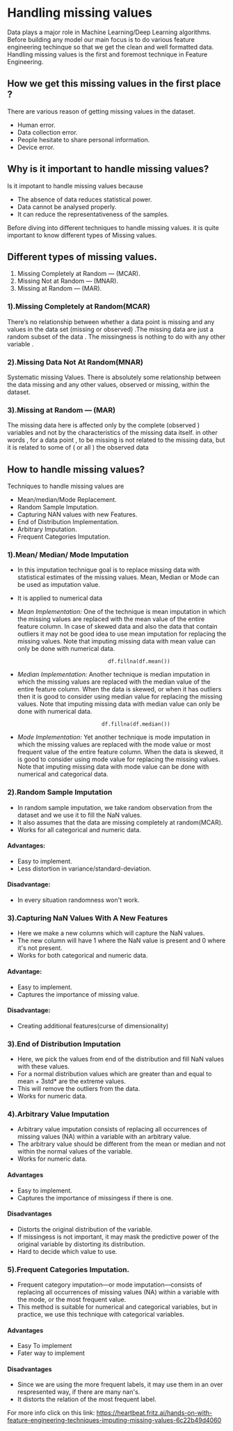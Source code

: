 # Handling missing values

Data plays a major role in Machine Learning/Deep Learning algorithms. Before building any model our main focus is to do various feature engineering techinque so 
that we get the clean and well formatted data. 
Handling missing values is the first and foremost technique in Feature Engineering.

## How we get this missing values in the first place ?
There are various reason of getting missing values in the dataset. 
 * Human error.
 * Data collection error.
 * People hesitate to share personal information.
 * Device error.
 
 
## Why is it important to handle missing values?
 Is it impotant to handle missing values because
 * The absence of data reduces statistical power.
 * Data cannot be analysed properly.
 * It can reduce the representativeness of the samples.
 
 
 Before diving into different techniques to handle missing values. it is quite important to know different types of Missing values.
 
## Different types of missing values.
1) Missing Completely at Random — (MCAR).
2) Missing Not at Random — (MNAR).
3) Missing at Random — (MAR).

### 1).Missing Completely at Random(MCAR)
There’s no relationship between whether a data point is missing and any values in the data set (missing or observed) .The missing data are just a random 
subset of the data . The missingness is nothing to do with any other variable .



### 2).Missing Data Not At Random(MNAR)
Systematic missing Values. There is absolutely some relationship between the data missing and any other values, observed or missing, within the dataset.



### 3).Missing at Random — (MAR)
The missing data here is affected only by the complete (observed ) variables and not by the characteristics of the missing data itself. in other words ,
for a data point , to be missing is not related to the missing data, but it is related to some of ( or all ) the observed data


 
 
## How to handle missing values?
 Techniques to handle missing values are
 * Mean/median/Mode Replacement.
 * Random Sample Imputation.
 * Capturing NAN values with new Features.
 * End of Distribution Implementation.
 * Arbitrary Imputation.
 * Frequent Categories Imputation.
 
 
 
### 1).Mean/ Median/ Mode Imputation
*  In this imputation technique goal is to replace missing data with statistical estimates of the missing values. Mean, Median or Mode can be used as imputation
 value.
 * It is applied to numerical data
 
 
 * *Mean Implementation:* One of the technique is mean imputation in which the missing values are replaced with the mean value of the entire feature column. 
 In case of skewed data and also the data that contain outliers it may not be good idea to use mean imputation for replacing the missing values. Note that 
 imputing missing data with mean value can only be done with numerical data.
 
      
                                    df.fillna(df.mean())
                                    
                                    
                                    
                                    
 * *Median Implementation:* Another technique is median imputation in which the missing values are replaced with the median value of the entire feature column.
 When the data is skewed, or when it has outliers then it is good to consider using median value for replacing the missing values. Note that imputing missing
 data with median value can only be done with numerical data.

                                  df.fillna(df.median())




* *Mode Implementation:* Yet another technique is mode imputation in which the missing values are replaced with the mode value or most frequent value of the entire feature column.
When the data is skewed, it is good to consider using mode value for replacing the missing values. Note that imputing missing data with mode value can be done 
with numerical and categorical data.

### 2).Random Sample Imputation
* In random sample imputation, we take random observation from the dataset and we use it to fill the NaN values.
* It also assumes that the data are missing completely at random(MCAR).
* Works for all categorical and numeric data.

#### Advantages:
* Easy to implement.
* Less distortion in variance/standard-deviation.

#### Disadvantage:
* In every situation randomness won't work.

### 3).Capturing NaN Values With A New Features
* Here we make a new columns which will capture the NaN values.
* The new column will have 1 where the NaN value is present and 0 where it's not present.
* Works for both categorical and numeric data.

#### Advantage:
* Easy to implement.
* Captures the importance of missing value.

#### Disadvantage:
* Creating additional features(curse of dimensionality)

### 3).End of Distribution Imputation
* Here, we pick the values from end of the distribution and fill NaN values with these values.
* For a normal distribution values which are greater than and equal to mean + 3std* are the extreme values.
* This will remove the outliers from the data.
* Works for numeric data.

### 4).Arbitrary Value Imputation
* Arbitrary value imputation consists of replacing all occurrences of missing values (NA) within a variable with an arbitrary value. 
* The arbitrary value should be different from the mean or median and not within the normal values of the variable.
* Works for numeric data.

#### Advantages
* Easy to implement.
* Captures the importance of missingess if there is one.

#### Disadvantages
* Distorts the original distribution of the variable.
* If missingess is not important, it may mask the predictive power of the original variable by distorting its distribution.
* Hard to decide which value to use.

### 5).Frequent Categories Imputation.
* Frequent category imputation—or mode imputation—consists of replacing all occurrences of missing values (NA) within a variable with the mode, or the most frequent value.
* This method is suitable for numerical and categorical variables, but in practice, we use this technique with categorical variables.

#### Advantages
* Easy To implement
* Fater way to implement

#### Disadvantages
* Since we are using the more frequent labels, it may use them in an over respresented way, if there are many nan's.
* It distorts the relation of the most frequent label.



For more info click on this link: https://heartbeat.fritz.ai/hands-on-with-feature-engineering-techniques-imputing-missing-values-6c22b49d4060

